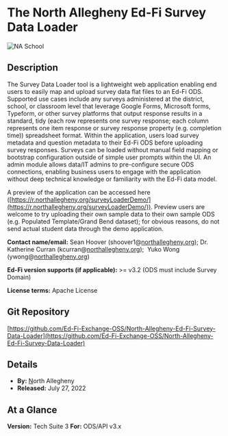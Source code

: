 # The North Allegheny Ed-Fi Survey Data Loader

![NA School](https://edfidocs.blob.core.windows.net/$web/img/edfi-exchange/guides/naSchoolLogo_107x106.png)

## Description

The Survey Data Loader tool is a lightweight web application enabling end users to easily map and upload survey data flat files to an Ed-Fi ODS. Supported use cases include any surveys administered at the district, school, or classroom level that leverage Google Forms, Microsoft forms, Typeform, or other survey platforms that output response results in a standard, tidy (each row represents one survey response; each column represents one item response or survey response property (e.g. completion time)) spreadsheet format. Within the application, users load survey metadata and question metadata to their Ed-Fi ODS before uploading survey responses. Surveys can be loaded without manual field mapping or bootstrap configuration outside of simple user prompts within the UI. An admin module allows data/IT admins to pre-configure secure ODS connections, enabling business users to engage with the application without deep technical knowledge or familiarity with the Ed-Fi data model.

A preview of the application can be accessed here ([https://r.northallegheny.org/surveyLoaderDemo/](https://r.northallegheny.org/surveyLoaderDemo/)). Preview users are welcome to try uploading their own sample data to their own sample ODS (e.g. Populated Template/Grand Bend dataset); for obvious reasons, do not send actual student data through the demo application.

**Contact name/email:** Sean Hoover (shoover1@[northallegheny.org](http://northallegheny.org)); Dr. Katherine Curran (kcurran@[northallegheny.org](http://northallegheny.org));  Yuko Wong (ywong@[northallegheny.org](http://northallegheny.org))

**Ed-Fi version supports (if applicable):** >= v3.2 (ODS must include Survey Domain)

**License terms:** Apache License

## Git Repository

[https://github.com/Ed-Fi-Exchange-OSS/North-Allegheny-Ed-Fi-Survey-Data-Loader](https://github.com/Ed-Fi-Exchange-OSS/North-Allegheny-Ed-Fi-Survey-Data-Loader)

## Details

* **By:** [N](https://www.msdf.org)orth Allegheny
* **Released:** July 27, 2022

## At a Glance

**Version:** Tech Suite 3
**For:** ODS/API v3.x
